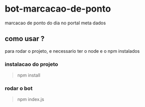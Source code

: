 # bot-marcacao-de-ponto
marcacao de ponto do dia no portal meta dados


## como usar ?

para rodar o projeto, e necessario ter o node e o npm instalados


### instalacao do projeto

> npm install

### rodar o bot

> npm index.js
